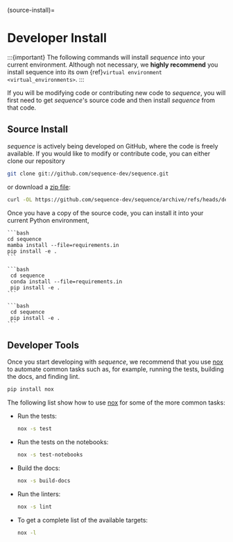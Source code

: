(source-install)=

# Developer Install

:::{important}
The following commands will install *sequence* into your current environment. Although
not necessary, we **highly recommend** you install sequence into its own
{ref}`virtual environment <virtual_environments>`.
:::

If you will be modifying code or contributing new code to *sequence*, you will first
need to get *sequence*'s source code and then install *sequence* from that code.

## Source Install

<!-- start-install-source -->

*sequence* is actively being developed on GitHub, where the code is freely available.
If you would like to modify or contribute code, you can either clone our
repository

```bash
git clone git://github.com/sequence-dev/sequence.git
```

or download a [zip file](https://github.com/sequence-dev/sequence/archive/refs/heads/develop.zip):

```bash
curl -OL https://github.com/sequence-dev/sequence/archive/refs/heads/develop.zip
```

Once you have a copy of the source code, you can install it into your current
Python environment,


````{tab} mamba
```bash
cd sequence
mamba install --file=requirements.in
pip install -e .
```
````

````{tab} conda
```bash
 cd sequence
 conda install --file=requirements.in
 pip install -e .
```
````

````{tab} pip
```bash
 cd sequence
 pip install -e .
```
````

<!-- end-install-source -->

## Developer Tools

Once you start developing with *sequence*, we recommend that you use [nox]  to
automate common tasks such as, for example, running the tests, building the docs, and
finding lint.

```bash
pip install nox
```

The following list show how to use [nox] for some of the more common tasks:

- Run the tests:

  ```bash
  nox -s test
  ```

- Run the tests on the notebooks:

  ```bash
  nox -s test-notebooks
  ```

- Build the docs:

  ```bash
  nox -s build-docs
  ```

- Run the linters:

  ```bash
  nox -s lint
  ```

- To get a complete list of the available targets:

  ```bash
  nox -l
  ```

[nox]: https://nox.thea.codes/en/stable/
